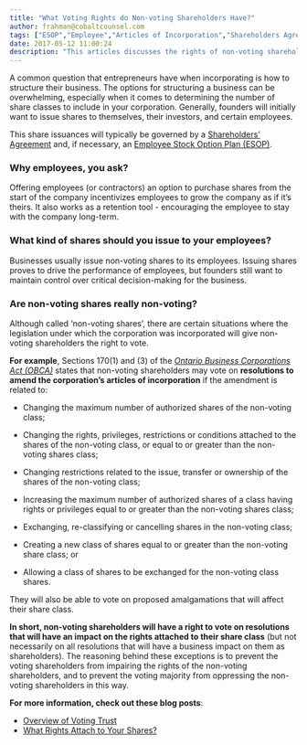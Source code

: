 ```yaml
---
title: "What Voting Rights do Non-voting Shareholders Have?"
author: frahman@cobaltcounsel.com
tags: ["ESOP","Employee","Articles of Incorporation","Shareholders Agreement"]
date: 2017-05-12 11:00:24
description: "This articles discusses the rights of non-voting shareholders for entrepreneurs and investors. A common question that entrepreneurs/inventors have when incorporating is how to structure their business."
---
```




A common question that entrepreneurs have when incorporating is how to structure their business. The options for structuring a business can be overwhelming, especially when it comes to determining the number of share classes to include in your corporation. Generally, founders will initially want to issue shares to themselves, their investors, and certain employees.

This share issuances will typically be governed by a [Shareholders’ Agreement](https://clausehound.com/legal-contract/15823#!/document=) and, if necessary, an [Employee Stock Option Plan (ESOP)](https://clausehound.com/legal-contract/15816).

### Why employees, you ask?

Offering employees (or contractors) an option to purchase shares from the start of the company incentivizes employees to grow the company as if it’s theirs. It also works as a retention tool - encouraging the employee to stay with the company long-term.



### What kind of shares should you issue to your employees?

Businesses usually issue non-voting shares to its employees. Issuing shares proves to drive the performance of employees, but founders still want to maintain control over critical decision-making for the business.


### Are non-voting shares really non-voting?

Although called ‘non-voting shares’, there are certain situations where the legislation under which the corporation was incorporated will give non-voting shareholders the right to vote.

**For example**, Sections 170(1) and (3) of the [*Ontario Business Corporations Act (OBCA)*](https://www.ontario.ca/laws/statute/90b16#BK156) states that non-voting shareholders may vote on **resolutions to amend the corporation’s articles of incorporation** if the amendment is related to:

- Changing the maximum number of authorized shares of the non-voting class;

- Changing the rights, privileges, restrictions or conditions attached to the shares of the non-voting class, or equal to or greater than the non-voting shares class;

- Changing restrictions related to the issue, transfer or ownership of the shares of the non-voting class;

- Increasing the maximum number of authorized shares of a class having rights or privileges equal to or greater than the non-voting shares class;

- Exchanging, re-classifying or cancelling shares in the non-voting class;

- Creating a new class of shares equal to or greater than the non-voting share class; or

- Allowing a class of shares to be exchanged for the non-voting class shares.

They will also be able to vote on proposed amalgamations that will affect their share class. 

**In short, non-voting shareholders will have a right to vote on resolutions that will have an impact on the rights attached to their share class** (but not necessarily on all resolutions that will have a business impact on them as shareholders). The reasoning behind these exceptions is to prevent the voting shareholders from impairing the rights of the non-voting shareholders, and to prevent the voting majority from oppressing the non-voting shareholders in this way.


**For more information, check out these blog posts**:
- [Overview of Voting Trust](https://blog.clausehound.com/overview-of-voting-trust/)
- [What Rights Attach to Your Shares?](https://blog.clausehound.com/what-rights-attach-to-your-shares/)
